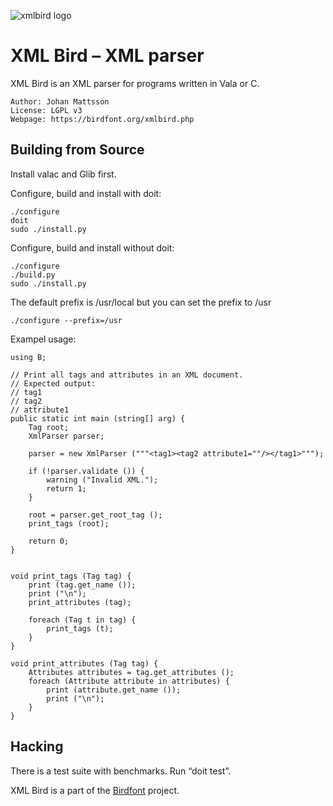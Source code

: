 ![xmlbird logo][xmlbird]

# XML Bird – XML parser

XML Bird is an XML parser for programs written in Vala or C.

    Author: Johan Mattsson
    License: LGPL v3
    Webpage: https://birdfont.org/xmlbird.php

## Building from Source

Install valac and Glib first.

Configure, build and install with doit:

    ./configure
    doit
    sudo ./install.py

Configure, build and install without doit:

    ./configure
    ./build.py
    sudo ./install.py

The default prefix is /usr/local but you can set the prefix to /usr

    ./configure --prefix=/usr

Exampel usage:

    using B;

    // Print all tags and attributes in an XML document. 
    // Expected output:
    // tag1
    // tag2
    // attribute1
    public static int main (string[] arg) {
        Tag root;
        XmlParser parser;

        parser = new XmlParser ("""<tag1><tag2 attribute1=""/></tag1>""");	

        if (!parser.validate ()) {
            warning ("Invalid XML.");
            return 1;
        }

        root = parser.get_root_tag ();
        print_tags (root);

        return 0;
    }


    void print_tags (Tag tag) {
        print (tag.get_name ());
        print ("\n");
        print_attributes (tag);

        foreach (Tag t in tag) {
            print_tags (t);
        }
    }

    void print_attributes (Tag tag) {
        Attributes attributes = tag.get_attributes ();
        foreach (Attribute attribute in attributes) {
            print (attribute.get_name ());
            print ("\n");
        }
    }

## Hacking

There is a test suite with benchmarks. Run “doit test”.

XML Bird is a part of the [Birdfont][birdfont] project.

[xmlbird]: https://birdfont.org/images/xmlbird-icon.png "XML Bird icon"
[birdfont]: https://birdfont.org/ "Birdfont – Font Editor"


